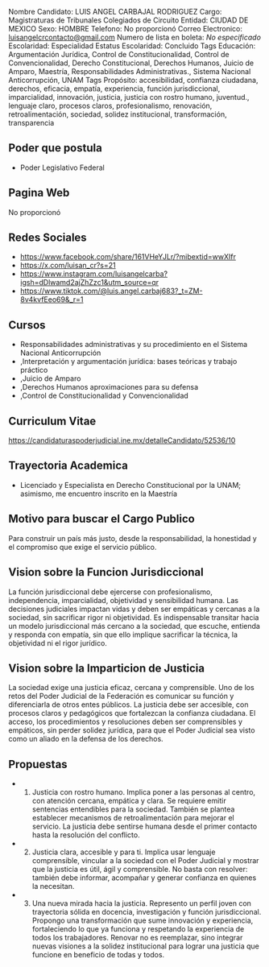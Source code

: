 Nombre Candidato: LUIS ANGEL CARBAJAL RODRIGUEZ
Cargo: Magistraturas de Tribunales Colegiados de Circuito
Entidad: CIUDAD DE MEXICO
Sexo: HOMBRE
Telefono: No proporcionó
Correo Electronico: luisangelcrcontacto@gmail.com
Numero de lista en boleta: *No especificado*
Escolaridad: Especialidad
Estatus Escolaridad: Concluido
Tags Educación: Argumentación Jurídica, Control de Constitucionalidad, Control de Convencionalidad, Derecho Constitucional, Derechos Humanos, Juicio de Amparo, Maestría, Responsabilidades Administrativas., Sistema Nacional Anticorrupción, UNAM
Tags Propósito: accesibilidad, confianza ciudadana, derechos, eficacia, empatía, experiencia, función jurisdiccional, imparcialidad, innovación, justicia, justicia con rostro humano, juventud., lenguaje claro, procesos claros, profesionalismo, renovación, retroalimentación, sociedad, solidez institucional, transformación, transparencia


## Poder que postula

- Poder Legislativo Federal


## Pagina Web

No proporcionó


## Redes Sociales

- https://www.facebook.com/share/161VHeYJLr/?mibextid=wwXIfr
- https://x.com/luisan_cr?s=21
- https://www.instagram.com/luisangelcarba?igsh=dDlwamd2ajZhZzc1&utm_source=qr
- https://www.tiktok.com/@luis.angel.carbaj683?_t=ZM-8v4kvfEeo69&_r=1


## Cursos

- Responsabilidades administrativas y su procedimiento en el Sistema Nacional Anticorrupción
- ,Interpretación y argumentación jurídica: bases teóricas y trabajo práctico
- ,Juicio de Amparo
- ,Derechos Humanos aproximaciones para su defensa
- ,Control de Constitucionalidad y Convencionalidad


## Curriculum Vitae

https://candidaturaspoderjudicial.ine.mx/detalleCandidato/52536/10


## Trayectoria Academica

- Licenciado y Especialista en Derecho Constitucional por la UNAM; asimismo, me encuentro inscrito en la Maestría


## Motivo para buscar el Cargo Publico

Para construir un país más justo, desde la responsabilidad, la honestidad y el compromiso que exige el servicio público.


## Vision sobre la Funcion Jurisdiccional

La función jurisdiccional debe ejercerse con profesionalismo, independencia, imparcialidad, objetividad y sensibilidad humana. Las decisiones judiciales impactan vidas y deben ser empáticas y cercanas a la sociedad, sin sacrificar rigor ni objetividad. Es indispensable transitar hacia un modelo jurisdiccional más cercano a la sociedad, que escuche, entienda y responda con empatía, sin que ello implique sacrificar la técnica, la objetividad ni el rigor jurídico.


## Vision sobre la Imparticion de Justicia

La sociedad exige una justicia eficaz, cercana y comprensible. Uno de los retos del Poder Judicial de la Federación es comunicar su función y diferenciarla de otros entes públicos. La justicia debe ser accesible, con procesos claros y pedagógicos que fortalezcan la confianza ciudadana. El acceso, los procedimientos y resoluciones deben ser comprensibles y empáticos, sin perder solidez jurídica, para que el Poder Judicial sea visto como un aliado en la defensa de los derechos.


## Propuestas

- 1. Justicia con rostro humano. Implica poner a las personas al centro, con atención cercana, empática y clara. Se requiere emitir sentencias entendibles para la sociedad. También se plantea establecer mecanismos de retroalimentación para mejorar el servicio. La justicia debe sentirse humana desde el primer contacto hasta la resolución del conflicto.
- 2. Justicia clara, accesible y para ti. Implica usar lenguaje comprensible, vincular a la sociedad con el Poder Judicial y mostrar que la justicia es útil, ágil y comprensible. No basta con resolver: también debe informar, acompañar y generar confianza en quienes la necesitan.
- 3. Una nueva mirada hacia la justicia. Represento un perfil joven con trayectoria sólida en docencia, investigación y función jurisdiccional. Propongo una transformación que sume innovación y experiencia, fortaleciendo lo que ya funciona y respetando la experiencia de todos los trabajadores. Renovar no es reemplazar, sino integrar nuevas visiones a la solidez institucional para lograr una justicia que funcione en beneficio de todas y todos.

